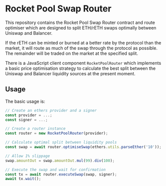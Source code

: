 # Rocket Pool Swap Router

This repository contains the Rocket Pool Swap Router contract and route optimiser which are
designed to split ETH/rETH swaps optimally between Uniswap and Balancer.

If the rETH can be minted or burned at a better rate by the protocol than the market, it will route as much of the
swap through the protocol as possible. The remainder will be traded on the market at the specified split.

There is a JavaScript client component `RocketPoolRouter` which implements a basic price optimisation
strategy to calculate the best split between the Uniswap and Balancer liquidity sources at the present moment.

## Usage

The basic usage is:

```js
// Create an ethers provider and a signer
const provider = ...;
const signer = ...;

// Create a router instance
const router = new RocketPoolRouter(provider);

// Calculate optimal split between liquidity pools
const swap = await router.optimiseSwap(ethers.utils.parseEther('10'));

// Allow 1% slippage
swap.amountOut = swap.amountOut.mul(99).div(100);

// Execute the swap and wait for confirmation
const tx = await router.executeSwap(swap, signer);
await tx.wait();
```